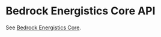 # Bedrock Energistics Core API

See [Bedrock Energistics Core](https://github.com/Fluffyalien1422/bedrock-energistics-core).
